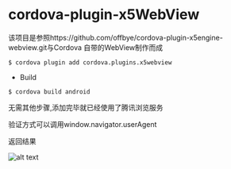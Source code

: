 
# cordova-plugin-x5WebView

该项目是参照https://github.com/offbye/cordova-plugin-x5engine-webview.git与Cordova 自带的WebView制作而成

```
$ cordova plugin add cordova.plugins.x5webview
```

* Build
```
$ cordova build android
```

无需其他步骤,添加完毕就已经使用了腾讯浏览服务


验证方式可以调用window.navigator.userAgent

返回结果

![alt text](/result.jpg "返回结果")


